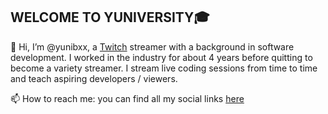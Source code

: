 WELCOME TO YUNIVERSITY🎓
---
👋 Hi, I’m @yunibxx, a [Twitch](https://twitch.tv/yunibxx) streamer with a background in software development.
I worked in the industry for about 4 years before quitting to become a variety streamer.
I stream live coding sessions from time to time and teach aspiring developers / viewers.

📫 How to reach me: you can find all my social links [here](https://linktr.ee/yunibxx) 

<!---
yunibxx/yunibxx is a ✨ special ✨ repository because its `README.md` (this file) appears on your GitHub profile.
You can click the Preview link to take a look at your changes.
--->

